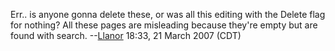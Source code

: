 Err.. is anyone gonna delete these, or was all this editing with the
Delete flag for nothing? All these pages are misleading because they're
empty but are found with search. --[Llanor](User:MooNFisH.md "wikilink")
18:33, 21 March 2007 (CDT)
